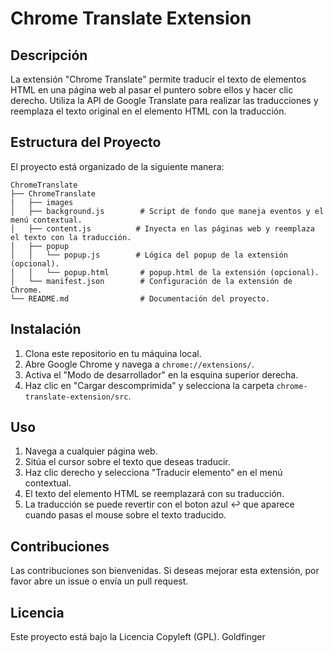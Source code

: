 # Chrome Translate Extension

## Descripción
La extensión "Chrome Translate" permite traducir el texto de elementos HTML en una página web al pasar el puntero sobre ellos y hacer clic derecho. Utiliza la API de Google Translate para realizar las traducciones y reemplaza el texto original en el elemento HTML con la traducción.

## Estructura del Proyecto
El proyecto está organizado de la siguiente manera:

```
ChromeTranslate
├── ChromeTranslate
|   ├── images
│   ├── background.js        # Script de fondo que maneja eventos y el menú contextual.
│   ├── content.js          # Inyecta en las páginas web y reemplaza el texto con la traducción.
│   ├── popup
│   │   └── popup.js        # Lógica del popup de la extensión (opcional).   
│   │   └── popup.html       # popup.html de la extensión (opcional).   
│   └── manifest.json        # Configuración de la extensión de Chrome.
└── README.md                # Documentación del proyecto.
```

## Instalación
1. Clona este repositorio en tu máquina local.
2. Abre Google Chrome y navega a `chrome://extensions/`.
3. Activa el "Modo de desarrollador" en la esquina superior derecha.
4. Haz clic en "Cargar descomprimida" y selecciona la carpeta `chrome-translate-extension/src`.

## Uso
1. Navega a cualquier página web.
2. Sitúa el cursor sobre el texto que deseas traducir.
3. Haz clic derecho y selecciona "Traducir elemento" en el menú contextual.
4. El texto del elemento HTML se reemplazará con su traducción.
5. La traducción se puede revertir con el boton azul ↩️ que aparece cuando pasas el mouse sobre el texto traducido.

## Contribuciones
Las contribuciones son bienvenidas. Si deseas mejorar esta extensión, por favor abre un issue o envía un pull request.

## Licencia
Este proyecto está bajo la Licencia Copyleft (GPL). Goldfinger